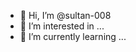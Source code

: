 - 👋 Hi, I’m @sultan-008
- 👀 I’m interested in ...
- 🌱 I’m currently learning ...

<!---
sultan-008/sultan-008 is a ✨ special ✨ repository because its `README.md` (this file) appears on your GitHub profile.
You can click the Preview link to take a look at your changes.
--->
